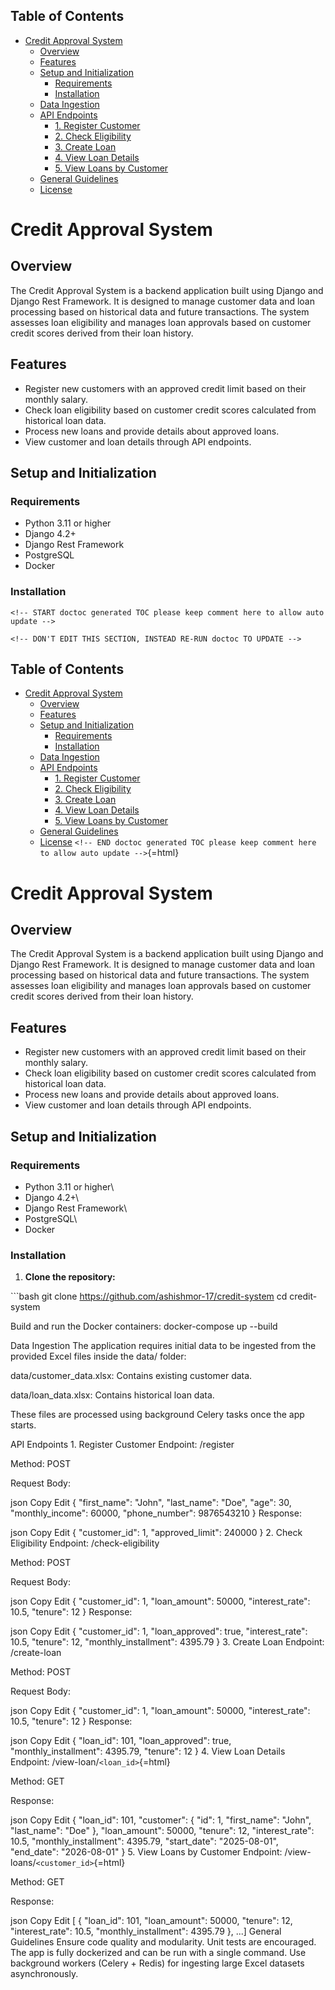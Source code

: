 <!-- START doctoc generated TOC please keep comment here to allow auto update -->
<!-- DON'T EDIT THIS SECTION, INSTEAD RE-RUN doctoc TO UPDATE -->
## Table of Contents

- [Credit Approval System](#credit-approval-system)
  - [Overview](#overview)
  - [Features](#features)
  - [Setup and Initialization](#setup-and-initialization)
    - [Requirements](#requirements)
    - [Installation](#installation)
  - [Data Ingestion](#data-ingestion)
  - [API Endpoints](#api-endpoints)
    - [1. Register Customer](#1-register-customer)
    - [2. Check Eligibility](#2-check-eligibility)
    - [3. Create Loan](#3-create-loan)
    - [4. View Loan Details](#4-view-loan-details)
    - [5. View Loans by Customer](#5-view-loans-by-customer)
  - [General Guidelines](#general-guidelines)
  - [License](#license)
<!-- END doctoc generated TOC please keep comment here to allow auto update -->

# Credit Approval System

## Overview

The Credit Approval System is a backend application built using Django and Django Rest Framework. It is designed to manage customer data and loan processing based on historical data and future transactions. The system assesses loan eligibility and manages loan approvals based on customer credit scores derived from their loan history.

## Features

- Register new customers with an approved credit limit based on their monthly salary.
- Check loan eligibility based on customer credit scores calculated from historical loan data.
- Process new loans and provide details about approved loans.
- View customer and loan details through API endpoints.

## Setup and Initialization

### Requirements

- Python 3.11 or higher  
- Django 4.2+  
- Django Rest Framework  
- PostgreSQL  
- Docker  

### Installation

```{=html}
<!-- START doctoc generated TOC please keep comment here to allow auto update -->
```
```{=html}
<!-- DON'T EDIT THIS SECTION, INSTEAD RE-RUN doctoc TO UPDATE -->
```
## Table of Contents

-   [Credit Approval System](#credit-approval-system)
    -   [Overview](#overview)
    -   [Features](#features)
    -   [Setup and Initialization](#setup-and-initialization)
        -   [Requirements](#requirements)
        -   [Installation](#installation)
    -   [Data Ingestion](#data-ingestion)
    -   [API Endpoints](#api-endpoints)
        -   [1. Register Customer](#1-register-customer)
        -   [2. Check Eligibility](#2-check-eligibility)
        -   [3. Create Loan](#3-create-loan)
        -   [4. View Loan Details](#4-view-loan-details)
        -   [5. View Loans by Customer](#5-view-loans-by-customer)
    -   [General Guidelines](#general-guidelines)
    -   [License](#license)
        `<!-- END doctoc generated TOC please keep comment here to allow auto update -->`{=html}

# Credit Approval System

## Overview

The Credit Approval System is a backend application built using Django
and Django Rest Framework. It is designed to manage customer data and
loan processing based on historical data and future transactions. The
system assesses loan eligibility and manages loan approvals based on
customer credit scores derived from their loan history.

## Features

-   Register new customers with an approved credit limit based on their
    monthly salary.
-   Check loan eligibility based on customer credit scores calculated
    from historical loan data.
-   Process new loans and provide details about approved loans.
-   View customer and loan details through API endpoints.

## Setup and Initialization

### Requirements

-   Python 3.11 or higher\
-   Django 4.2+\
-   Django Rest Framework\
-   PostgreSQL\
-   Docker

### Installation

1.  **Clone the repository:**

\`\`\`bash git clone https://github.com/ashishmor-17/credit-system cd
credit-system

Build and run the Docker containers: docker-compose up --build

Data Ingestion The application requires initial data to be ingested from
the provided Excel files inside the data/ folder:

data/customer_data.xlsx: Contains existing customer data.

data/loan_data.xlsx: Contains historical loan data.

These files are processed using background Celery tasks once the app
starts.

API Endpoints 1. Register Customer Endpoint: /register

Method: POST

Request Body:

json Copy Edit { "first_name": "John", "last_name": "Doe", "age": 30,
"monthly_income": 60000, "phone_number": 9876543210 } Response:

json Copy Edit { "customer_id": 1, "approved_limit": 240000 } 2. Check
Eligibility Endpoint: /check-eligibility

Method: POST

Request Body:

json Copy Edit { "customer_id": 1, "loan_amount": 50000,
"interest_rate": 10.5, "tenure": 12 } Response:

json Copy Edit { "customer_id": 1, "loan_approved": true,
"interest_rate": 10.5, "tenure": 12, "monthly_installment": 4395.79 } 3.
Create Loan Endpoint: /create-loan

Method: POST

Request Body:

json Copy Edit { "customer_id": 1, "loan_amount": 50000,
"interest_rate": 10.5, "tenure": 12 } Response:

json Copy Edit { "loan_id": 101, "loan_approved": true,
"monthly_installment": 4395.79, "tenure": 12 } 4. View Loan Details
Endpoint: /view-loan/`<loan_id>`{=html}

Method: GET

Response:

json Copy Edit { "loan_id": 101, "customer": { "id": 1, "first_name":
"John", "last_name": "Doe" }, "loan_amount": 50000, "tenure": 12,
"interest_rate": 10.5, "monthly_installment": 4395.79, "start_date":
"2025-08-01", "end_date": "2026-08-01" } 5. View Loans by Customer
Endpoint: /view-loans/`<customer_id>`{=html}

Method: GET

Response:

json Copy Edit \[ { "loan_id": 101, "loan_amount": 50000, "tenure": 12,
"interest_rate": 10.5, "monthly_installment": 4395.79 }, ...\] General
Guidelines Ensure code quality and modularity. Unit tests are
encouraged. The app is fully dockerized and can be run with a single
command. Use background workers (Celery + Redis) for ingesting large
Excel datasets asynchronously.
